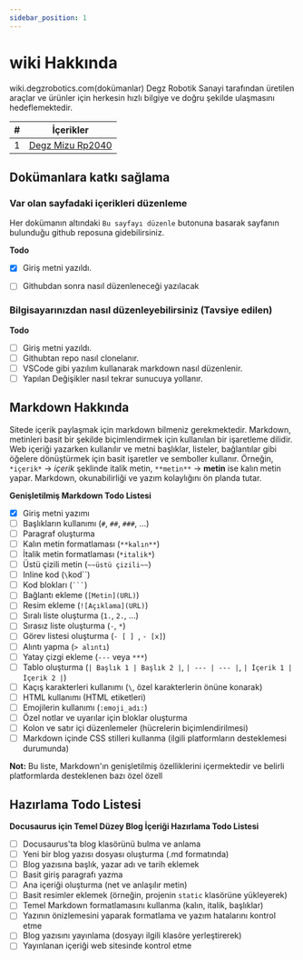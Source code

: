 ```yaml
---
sidebar_position: 1
---
```


# wiki Hakkında 

wiki.degzrobotics.com(dokümanlar) Degz Robotik Sanayi tarafından üretilen araçlar ve ürünler için herkesin hızlı bilgiye ve doğru şekilde ulaşmasını hedeflemektedir. 


| # | İçerikler                                                 |
|---|-----------------------------------------------------------|
| 1 | [Degz Mizu Rp2040](/docs/category/mizu-rp2040-dokümanlar) |

## Dokümanlara katkı sağlama

### Var olan sayfadaki içerikleri düzenleme
Her dokümanın altındaki `Bu sayfayı düzenle` butonuna basarak sayfanın bulunduğu github reposuna gidebilirsiniz. 


**Todo**
- [x] Giriş metni yazıldı.
- [ ] Githubdan sonra nasıl düzenleneceği yazılacak


### Bilgisayarınızdan nasıl düzenleyebilirsiniz (Tavsiye edilen)


**Todo**
- [ ] Giriş metni yazıldı.
- [ ] Githubtan repo nasıl clonelanır.
- [ ] VSCode gibi yazılım kullanarak markdown nasıl düzenlenir. 
- [ ] Yapılan Değişikler nasıl tekrar sunucuya yollanır. 

## Markdown Hakkında

Sitede içerik paylaşmak için markdown bilmeniz gerekmektedir. Markdown, metinleri basit bir şekilde biçimlendirmek için kullanılan bir işaretleme dilidir. Web içeriği yazarken kullanılır ve metni başlıklar, listeler, bağlantılar gibi öğelere dönüştürmek için basit işaretler ve semboller kullanır. Örneğin, `*içerik*` -> *içerik* şeklinde italik metin, `**metin**` -> **metin** ise kalın metin yapar. Markdown, okunabilirliği ve yazım kolaylığını ön planda tutar.

**Genişletilmiş Markdown Todo Listesi**

- [x] Giriş metni yazımı
- [ ] Başlıkların kullanımı (`#`, `##`, `###`, ...)
- [ ] Paragraf oluşturma
- [ ] Kalın metin formatlaması (`**kalın**`)
- [ ] İtalik metin formatlaması (`*italik*`)
- [ ] Üstü çizili metin (`~~üstü çizili~~`)
- [ ] Inline kod (`\`kod\``)
- [ ] Kod blokları (` ``` `)
- [ ] Bağlantı ekleme (`[Metin](URL)`)
- [ ] Resim ekleme (`![Açıklama](URL)`)
- [ ] Sıralı liste oluşturma (`1.`, `2.`, ...)
- [ ] Sırasız liste oluşturma (`-`, `*`)
- [ ] Görev listesi oluşturma (`- [ ] `, `- [x]`)
- [ ] Alıntı yapma (`> alıntı`)
- [ ] Yatay çizgi ekleme (`---` veya `***`)
- [ ] Tablo oluşturma (`| Başlık 1 | Başlık 2 |`, `| --- | --- |`, `| İçerik 1 | İçerik 2 |`)
- [ ] Kaçış karakterleri kullanımı (`\`, özel karakterlerin önüne konarak)
- [ ] HTML kullanımı (HTML etiketleri)
- [ ] Emojilerin kullanımı (`:emoji_adı:`)
- [ ] Özel notlar ve uyarılar için bloklar oluşturma
- [ ] Kolon ve satır içi düzenlemeler (hücrelerin biçimlendirilmesi)
- [ ] Markdown içinde CSS stilleri kullanma (ilgili platformların desteklemesi durumunda)

**Not:** Bu liste, Markdown'ın genişletilmiş özelliklerini içermektedir ve belirli platformlarda desteklenen bazı özel özell


## Hazırlama Todo Listesi

**Docusaurus için Temel Düzey Blog İçeriği Hazırlama Todo Listesi**

- [ ] Docusaurus'ta blog klasörünü bulma ve anlama
- [ ] Yeni bir blog yazısı dosyası oluşturma (.md formatında)
- [ ] Blog yazısına başlık, yazar adı ve tarih eklemek
- [ ] Basit giriş paragrafı yazma
- [ ] Ana içeriği oluşturma (net ve anlaşılır metin)
- [ ] Basit resimler eklemek (örneğin, projenin `static` klasörüne yükleyerek)
- [ ] Temel Markdown formatlamasını kullanma (kalın, italik, başlıklar)
- [ ] Yazının önizlemesini yaparak formatlama ve yazım hatalarını kontrol etme
- [ ] Blog yazısını yayınlama (dosyayı ilgili klasöre yerleştirerek)
- [ ] Yayınlanan içeriği web sitesinde kontrol etme